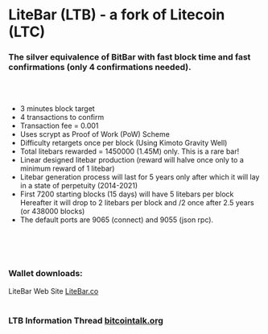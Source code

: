 # LiteBar (LTB) - a fork of Litecoin (LTC)
### The silver equivalence of BitBar with fast block time and fast confirmations (only 4 confirmations needed).
<br>
<br>

* 3 minutes block target
* 4 transactions to confirm
* Transaction fee = 0.001
* Uses scrypt as Proof of Work (PoW) Scheme
* Difficulty retargets once per block (Using Kimoto Gravity Well)
* Total litebars rewarded = 1450000 (1.45M) only. This is a rare bar!
* Linear designed litebar production (reward will halve once only to a minimum reward of 1 litebar)
* Litebar generation process will last for 5 years only after which it will lay in a state of perpetuity (2014-2021)
* First 7200 starting blocks (15 days) will have 5 litebars per block Hereafter it will drop to 2 litebars per block and /2 once after 2.5 years (or 438000 blocks)
* The default ports are 9065 (connect) and 9055 (json rpc).
<br>
<br>
<br>

### Wallet downloads:
LiteBar Web Site [LiteBar.co](http://litebar.co/)
<br>
<br>
### LTB Information Thread [bitcointalk.org](https://bitcointalk.org/index.php?topic=1413832.0)
